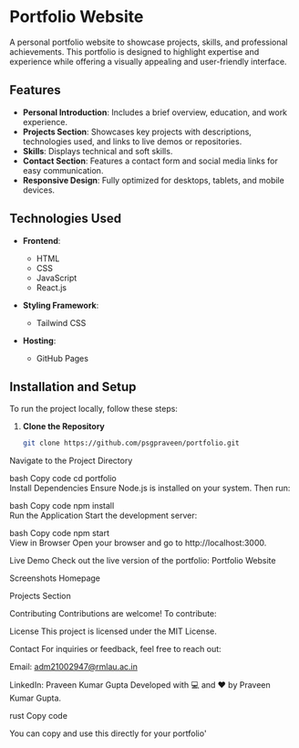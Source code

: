 # Portfolio Website  

A personal portfolio website to showcase projects, skills, and professional achievements. This portfolio is designed to highlight expertise and experience while offering a visually appealing and user-friendly interface.  

## Features  
- **Personal Introduction**: Includes a brief overview, education, and work experience.  
- **Projects Section**: Showcases key projects with descriptions, technologies used, and links to live demos or repositories.  
- **Skills**: Displays technical and soft skills.  
- **Contact Section**: Features a contact form and social media links for easy communication.  
- **Responsive Design**: Fully optimized for desktops, tablets, and mobile devices.  

## Technologies Used  
- **Frontend**:  
  - HTML  
  - CSS  
  - JavaScript  
  - React.js  

- **Styling Framework**:  
  - Tailwind CSS  

- **Hosting**:  
  - GitHub Pages  

## Installation and Setup  
To run the project locally, follow these steps:  

1. **Clone the Repository**  
   ```bash  
   git clone https://github.com/psgpraveen/portfolio.git  

Navigate to the Project Directory

bash
Copy code
cd portfolio  
Install Dependencies
Ensure Node.js is installed on your system. Then run:

bash
Copy code
npm install  
Run the Application
Start the development server:

bash
Copy code
npm start  
View in Browser
Open your browser and go to http://localhost:3000.

Live Demo
Check out the live version of the portfolio: Portfolio Website

Screenshots
Homepage

Projects Section

Contributing
Contributions are welcome! To contribute:


License
This project is licensed under the MIT License.

Contact
For inquiries or feedback, feel free to reach out:

Email: adm21002947@rmlau.ac.in

LinkedIn: Praveen Kumar Gupta
Developed with 💻 and ❤️ by Praveen Kumar Gupta.

rust
Copy code

You can copy and use this directly for your portfolio'
